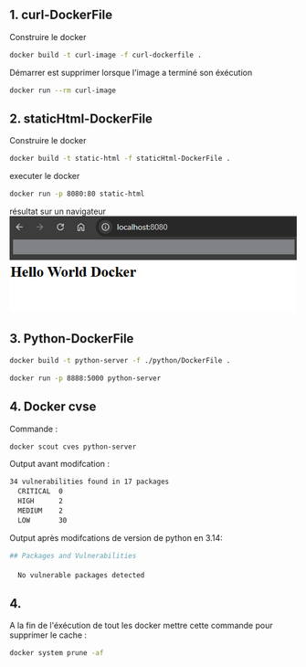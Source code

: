 ## 1. curl-DockerFile

Construire le docker
```bash
docker build -t curl-image -f curl-dockerfile .
```

Démarrer est supprimer lorsque l'image a terminé son éxécution
```bash
docker run --rm curl-image
```

## 2. staticHtml-DockerFile

Construire le docker 
```bash
docker build -t static-html -f staticHtml-DockerFile .
```

executer le docker
```bash
docker run -p 8080:80 static-html
```

résultat sur un navigateur
![alt text](image.png)

## 3. Python-DockerFile

```bash
docker build -t python-server -f ./python/DockerFile .
```

```bash
docker run -p 8888:5000 python-server
```

## 4. Docker cvse

Commande :
```bash
docker scout cves python-server
```

Output avant modifcation :
```bash
34 vulnerabilities found in 17 packages
  CRITICAL  0
  HIGH      2   
  MEDIUM    2
  LOW       30
```

Output après modifcations de version de python en 3.14:
```bash
## Packages and Vulnerabilities

  No vulnerable packages detected
```

## 4.

A la fin de l'éxécution de tout les docker mettre cette commande pour supprimer le cache :
```bash
docker system prune -af
```